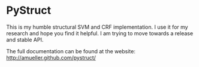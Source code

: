 PyStruct
========

This is my humble structural SVM and CRF implementation.
I use it for my research and hope you find it helpful.
I am trying to move towards a release and stable API.

The full documentation can be found at the website:
http://amueller.github.com/pystruct/
